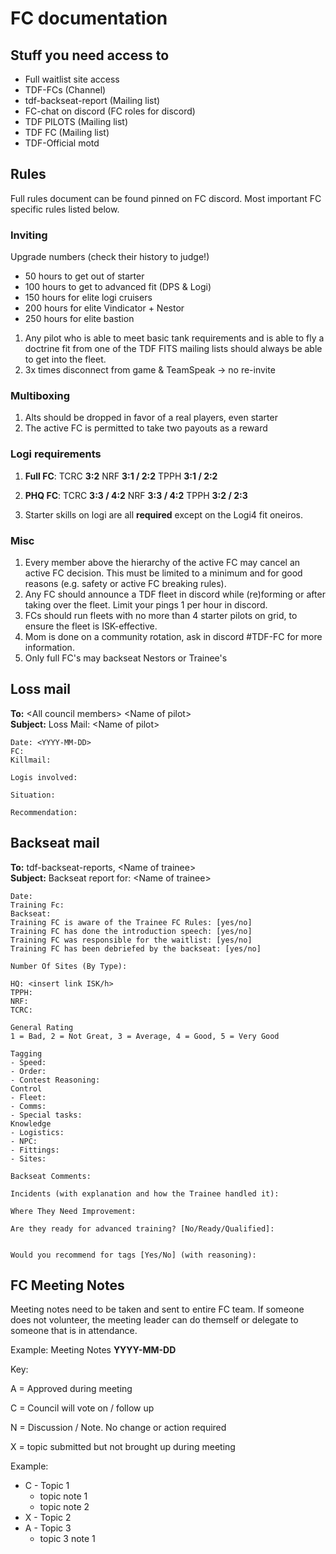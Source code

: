 # FC documentation

## Stuff you need access to

- Full waitlist site access
- TDF-FCs (Channel)
- tdf-backseat-report (Mailing list)
- FC-chat on discord (FC roles for discord)
- TDF PILOTS (Mailing list)
- TDF FC (Mailing list)
- TDF-Official motd

## Rules

Full rules document can be found pinned on FC discord. Most important FC specific rules listed below.

### Inviting

Upgrade numbers (check their history to judge!)

- 50 hours to get out of starter
- 100 hours to get to advanced fit (DPS & Logi)
- 150 hours for elite logi cruisers
- 200 hours for elite Vindicator + Nestor
- 250 hours for elite bastion

1. Any pilot who is able to meet basic tank requirements and is able to fly a doctrine fit from one of the TDF FITS mailing lists should always be able to get into the fleet.
1. 3x times disconnect from game & TeamSpeak -> no re-invite

### Multiboxing

1. Alts should be dropped in favor of a real players, even starter
2. The active FC is permitted to take two payouts as a reward

### Logi requirements

1. **Full FC**: TCRC **3:2** NRF **3:1 / 2:2** TPPH **3:1 / 2:2**
1. **PHQ FC**: TCRC **3:3 / 4:2** NRF **3:3 / 4:2** TPPH **3:2 / 2:3**

1. Starter skills on logi are all **required** except on the Logi4 fit oneiros.

### Misc

1. Every member above the hierarchy of the active FC may cancel an active FC decision. This must be limited to a minimum and for good reasons (e.g. safety or active FC breaking rules).
2. Any FC should announce a TDF fleet in discord while (re)forming or after taking over the fleet. Limit your pings 1 per hour in discord.
3. FCs should run fleets with no more than 4 starter pilots on grid, to ensure the fleet is ISK-effective.
4. Mom is done on a community rotation, ask in discord #TDF-FC for more information.
5. Only full FC's may backseat Nestors or Trainee's

## Loss mail

**To:** \<All council members> \<Name of pilot>  
**Subject:** Loss Mail: \<Name of pilot>

```
Date: <YYYY-MM-DD>
FC:
Killmail:

Logis involved:

Situation:

Recommendation:
```

## Backseat mail

**To:** tdf-backseat-reports, \<Name of trainee>  
**Subject:** Backseat report for: \<Name of trainee>

```
Date:
Training Fc:
Backseat:
Training FC is aware of the Trainee FC Rules: [yes/no]
Training FC has done the introduction speech: [yes/no]
Training FC was responsible for the waitlist: [yes/no]
Training FC has been debriefed by the backseat: [yes/no]

Number Of Sites (By Type):

HQ: <insert link ISK/h>
TPPH:
NRF:
TCRC:

General Rating
1 = Bad, 2 = Not Great, 3 = Average, 4 = Good, 5 = Very Good

Tagging
- Speed:
- Order:
- Contest Reasoning:
Control
- Fleet:
- Comms:
- Special tasks:
Knowledge
- Logistics:
- NPC:
- Fittings:
- Sites:

Backseat Comments:

Incidents (with explanation and how the Trainee handled it):

Where They Need Improvement:

Are they ready for advanced training? [No/Ready/Qualified]:


Would you recommend for tags [Yes/No] (with reasoning):
```

## FC Meeting Notes

Meeting notes need to be taken and sent to entire FC team.
If someone does not volunteer, the meeting leader can do themself or delegate to someone that is in attendance.

Example:
Meeting Notes **YYYY-MM-DD**

Key:

A = Approved during meeting

C = Council will vote on / follow up

N = Discussion / Note. No change or action required

X = topic submitted but not brought up during meeting

Example:

- C - Topic 1
  - topic note 1
  - topic note 2
- X - Topic 2
- A - Topic 3
  - topic 3 note 1
